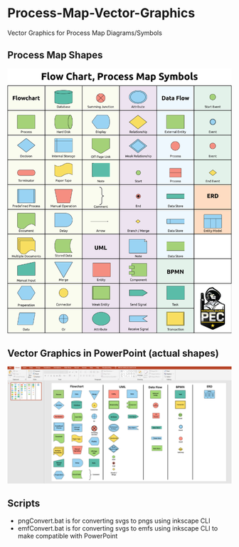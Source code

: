 # Process-Map-Vector-Graphics
Vector Graphics for Process Map Diagrams/Symbols

## Process Map Shapes
![Poster](Process-Map-Symbols.png?raw=true "Process Map Symbols Poster")

## Vector Graphics in PowerPoint (actual shapes)
![PowerPoint](PowerPoint-ScreenShot.png?raw=true "PowerPoint ScreenShot")

## Scripts
- pngConvert.bat is for converting svgs to pngs using inkscape CLI
- emfConvert.bat is for converting svgs to emfs using inkscape CLI to make compatible with PowerPoint
